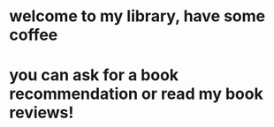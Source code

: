 # welcome to my library, have some coffee 
# you can ask for a book recommendation or read my book reviews!
